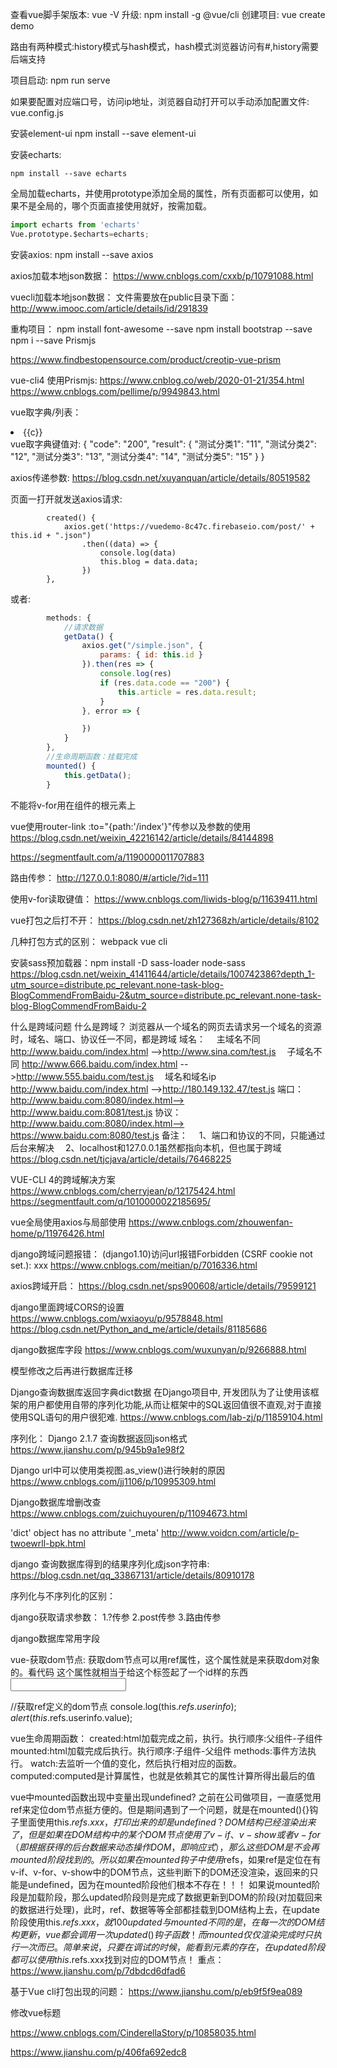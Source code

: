 查看vue脚手架版本:
vue -V
升级:
npm install -g @vue/cli
创建项目:
vue create demo

路由有两种模式:history模式与hash模式，hash模式浏览器访问有#,history需要后端支持


项目启动:
npm run serve

如果要配置对应端口号，访问ip地址，浏览器自动打开可以手动添加配置文件:
vue.config.js


安装element-ui
npm install --save element-ui

安装echarts:
```
npm install --save echarts
```

全局加载echarts，并使用prototype添加全局的属性，所有页面都可以使用，如果不是全局的，哪个页面直接使用就好，按需加载。
```python
import echarts from 'echarts'
Vue.prototype.$echarts=echarts;
```

安装axios:
npm install --save axios

axios加载本地json数据：
https://www.cnblogs.com/cxxb/p/10791088.html


vuecli加载本地json数据：
文件需要放在public目录下面：
http://www.imooc.com/article/details/id/291839


重构项目：
npm install font-awesome --save
npm install bootstrap --save
npm i --save Prismjs 

https://www.findbestopensource.com/product/creotip-vue-prism

vue-cli4 使用Prismjs:
https://www.cnblog.co/web/2020-01-21/354.html
https://www.cnblogs.com/pellime/p/9949843.html


vue取字典/列表：
      <li v-for="c in blog.category">
        {{c}}
      </li>
vue取字典键值对:
{
    "code": "200",
    "result": {
        "测试分类1": "11",
        "测试分类2": "12",
        "测试分类3": "13",
        "测试分类4": "14",
        "测试分类5": "15"
    }
}

axios传递参数:
https://blog.csdn.net/xuyanquan/article/details/80519582


页面一打开就发送axios请求:
```
        created() {
            axios.get('https://vuedemo-8c47c.firebaseio.com/post/' + this.id + ".json")
                .then((data) => {
                    console.log(data)
                    this.blog = data.data;
                })
        },
```
或者:
```javascript
        methods: {
            //请求数据
            getData() {
                axios.get("/simple.json", {
                    params: { id: this.id }
                }).then(res => {
                    console.log(res)
                    if (res.data.code == "200") {
                        this.article = res.data.result;
                    }
                }, error => {

                })
            }
        },
        //生命周期函数：挂载完成
        mounted() {
            this.getData();
        }
```


不能将v-for用在组件的根元素上

vue使用router-link :to="{path:'/index'}"传参以及参数的使用
https://blog.csdn.net/weixin_42216142/article/details/84144898

https://segmentfault.com/a/1190000011707883



路由传参：
<router-link :to="{path:'/article/',query:{id:article.id}}">
http://127.0.0.1:8080/#/article/?id=111



使用v-for读取键值：
https://www.cnblogs.com/liwids-blog/p/11639411.html


vue打包之后打不开：
https://blog.csdn.net/zh127368zh/article/details/8102




几种打包方式的区别：
webpack
vue cli

安装sass预加载器：npm install -D sass-loader node-sass
https://blog.csdn.net/weixin_41411644/article/details/100742386?depth_1-utm_source=distribute.pc_relevant.none-task-blog-BlogCommendFromBaidu-2&utm_source=distribute.pc_relevant.none-task-blog-BlogCommendFromBaidu-2



什么是跨域问题
什么是跨域？
浏览器从一个域名的网页去请求另一个域名的资源时，域名、端口、协议任一不同，都是跨域
域名：
　主域名不同 http://www.baidu.com/index.html -->http://www.sina.com/test.js
　子域名不同 http://www.666.baidu.com/index.html -->http://www.555.baidu.com/test.js
　域名和域名ip http://www.baidu.com/index.html -->http://180.149.132.47/test.js
端口：
　http://www.baidu.com:8080/index.html–> http://www.baidu.com:8081/test.js
协议：
　http://www.baidu.com:8080/index.html–> https://www.baidu.com:8080/test.js
备注：
　1、端口和协议的不同，只能通过后台来解决
　2、localhost和127.0.0.1虽然都指向本机，但也属于跨域
https://blog.csdn.net/tjcjava/article/details/76468225


VUE-CLI 4的跨域解决方案
https://www.cnblogs.com/cherryjean/p/12175424.html
https://segmentfault.com/q/1010000022185695/

vue全局使用axios与局部使用
https://www.cnblogs.com/zhouwenfan-home/p/11976426.html


django跨域问题报错：
(django1.10)访问url报错Forbidden (CSRF cookie not set.): xxx
https://www.cnblogs.com/meitian/p/7016336.html

axios跨域开启：
https://blog.csdn.net/sps900608/article/details/79599121

django里面跨域CORS的设置
https://www.cnblogs.com/wxiaoyu/p/9578848.html
https://blog.csdn.net/Python_and_me/article/details/81185686

django数据库字段
https://www.cnblogs.com/wuxunyan/p/9266888.html

模型修改之后再进行数据库迁移



Django查询数据库返回字典dict数据
在Django项目中, 开发团队为了让使用该框架的用户都使用自带的序列化功能,从而让框架中的SQL返回值很不直观,对于直接使用SQL语句的用户很犯难.
https://www.cnblogs.com/lab-zj/p/11859104.html

序列化：
Django 2.1.7 查询数据返回json格式
https://www.jianshu.com/p/945b9a1e98f2

Django url中可以使用类视图.as_view()进行映射的原因
https://www.cnblogs.com/jj1106/p/10995309.html



Django数据库增删改查
https://www.cnblogs.com/zuichuyouren/p/11094673.html


'dict' object has no attribute '_meta'
http://www.voidcn.com/article/p-twoewrll-bpk.html



django 查询数据库得到的结果序列化成json字符串:
https://blog.csdn.net/qq_33867131/article/details/80910178  

序列化与不序列化的区别：


django获取请求参数：
1.?传参
2.post传参
3.路由传参


django数据库常用字段


vue-获取dom节点:
获取dom节点可以用ref属性，这个属性就是来获取dom对象的。看代码  这个属性就相当于给这个标签起了一个id样的东西
<input type="text" ref="userinfo" />


//获取ref定义的dom节点
console.log(this.$refs.userinfo);
alert(this.$refs.userinfo.value);



vue生命周期函数：
created:html加载完成之前，执行。执行顺序:父组件-子组件
mounted:html加载完成后执行。执行顺序:子组件-父组件
methods:事件方法执行。
watch:去监听一个值的变化，然后执行相对应的函数。
computed:computed是计算属性，也就是依赖其它的属性计算所得出最后的值


vue中mounted函数出现中变量出现undefined?
之前在公司做项目，一直感觉用ref来定位dom节点挺方便的。但是期间遇到了一个问题，就是在mounted(){}钩子里面使用this.$refs.xxx，打印出来的却是undefined？
DOM结构已经渲染出来了，但是如果在DOM结构中的某个DOM节点使用了v-if、v-show或者v-for（即根据获得的后台数据来动态操作DOM，即响应式），那么这些DOM是不会再mounted阶段找到的。
所以如果在mounted钩子中使用$refs，如果ref是定位在有v-if、v-for、v-show中的DOM节点，这些判断下的DOM还没渲染，返回来的只能是undefined，因为在mounted阶段他们根本不存在！！！
如果说mounted阶段是加载阶段，那么updated阶段则是完成了数据更新到DOM的阶段(对加载回来的数据进行处理)，此时，ref、数据等等全部都挂载到DOM结构上去，在update阶段使用this.$refs.xxx，就100%能找到该DOM节点。
updated与mounted不同的是，在每一次的DOM结构更新，vue都会调用一次updated(){}钩子函数！而mounted仅仅渲染完成时只执行一次而已。
简单来说，只要在调试的时候，能看到元素的存在，在updated阶段都可以使用this.$refs.xxx找到对应的DOM节点！
重点：https://www.jianshu.com/p/7dbdcd6dfad6

基于Vue cli打包出现的问题：
https://www.jianshu.com/p/eb9f5f9ea089







修改vue标题

https://www.cnblogs.com/CinderellaStory/p/10858035.html

https://www.jianshu.com/p/406fa692edc8